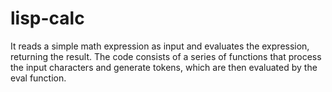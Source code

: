 # lisp-calc
It reads a simple math expression as input and evaluates the expression, returning the result. The code consists of a series of functions that process the input characters and generate tokens, which are then evaluated by the eval function.
